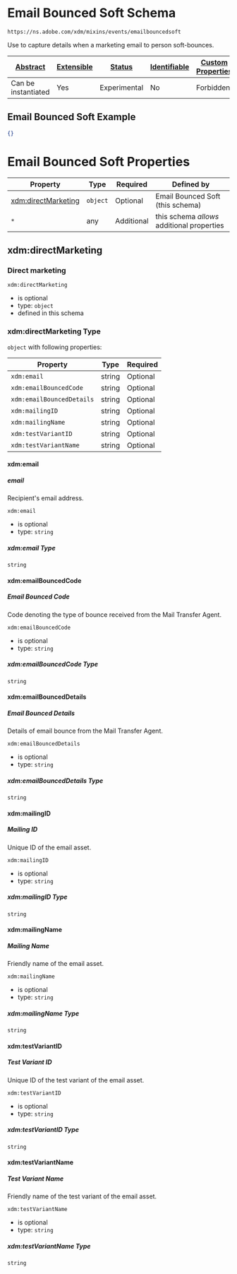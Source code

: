 
# Email Bounced Soft Schema

```
https://ns.adobe.com/xdm/mixins/events/emailbouncedsoft
```

Use to capture details when a marketing email to person soft-bounces.

| [Abstract](../../../../abstract.md) | [Extensible](../../../../extensions.md) | [Status](../../../../status.md) | [Identifiable](../../../../id.md) | [Custom Properties](../../../../extensions.md) | [Additional Properties](../../../../extensions.md) | Defined In |
|-------------------------------------|-----------------------------------------|---------------------------------|-----------------------------------|------------------------------------------------|----------------------------------------------------|------------|
| Can be instantiated | Yes | Experimental | No | Forbidden | Permitted | [fieldgroups/experience-event/events/emailbouncedsoft.schema.json](fieldgroups/experience-event/events/emailbouncedsoft.schema.json) |

## Email Bounced Soft Example
```json
{}
```

# Email Bounced Soft Properties

| Property | Type | Required | Defined by |
|----------|------|----------|------------|
| [xdm:directMarketing](#xdmdirectmarketing) | `object` | Optional | Email Bounced Soft (this schema) |
| `*` | any | Additional | this schema *allows* additional properties |

## xdm:directMarketing
### Direct marketing

`xdm:directMarketing`
* is optional
* type: `object`
* defined in this schema

### xdm:directMarketing Type


`object` with following properties:


| Property | Type | Required |
|----------|------|----------|
| `xdm:email`| string | Optional |
| `xdm:emailBouncedCode`| string | Optional |
| `xdm:emailBouncedDetails`| string | Optional |
| `xdm:mailingID`| string | Optional |
| `xdm:mailingName`| string | Optional |
| `xdm:testVariantID`| string | Optional |
| `xdm:testVariantName`| string | Optional |



#### xdm:email
##### email

Recipient's email address.

`xdm:email`
* is optional
* type: `string`

##### xdm:email Type


`string`








#### xdm:emailBouncedCode
##### Email Bounced Code

Code denoting the type of bounce received from the Mail Transfer Agent.

`xdm:emailBouncedCode`
* is optional
* type: `string`

##### xdm:emailBouncedCode Type


`string`








#### xdm:emailBouncedDetails
##### Email Bounced Details

Details of email bounce from the Mail Transfer Agent.

`xdm:emailBouncedDetails`
* is optional
* type: `string`

##### xdm:emailBouncedDetails Type


`string`








#### xdm:mailingID
##### Mailing ID

Unique ID of the email asset.

`xdm:mailingID`
* is optional
* type: `string`

##### xdm:mailingID Type


`string`








#### xdm:mailingName
##### Mailing Name

Friendly name of the email asset.

`xdm:mailingName`
* is optional
* type: `string`

##### xdm:mailingName Type


`string`








#### xdm:testVariantID
##### Test Variant ID

Unique ID of the test variant of the email asset.

`xdm:testVariantID`
* is optional
* type: `string`

##### xdm:testVariantID Type


`string`








#### xdm:testVariantName
##### Test Variant Name

Friendly name of the test variant of the email asset.

`xdm:testVariantName`
* is optional
* type: `string`

##### xdm:testVariantName Type


`string`











